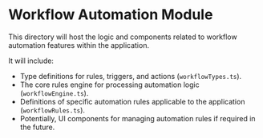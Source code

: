 # Workflow Automation Module

This directory will host the logic and components related to workflow automation features within the application.

It will include:
- Type definitions for rules, triggers, and actions (`workflowTypes.ts`).
- The core rules engine for processing automation logic (`workflowEngine.ts`).
- Definitions of specific automation rules applicable to the application (`workflowRules.ts`).
- Potentially, UI components for managing automation rules if required in the future.